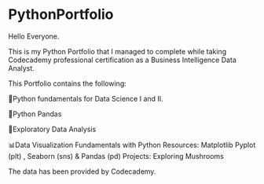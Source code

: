 # PythonPortfolio

Hello Everyone.

This is my Python Portfolio that I managed to complete while taking Codecademy professional certification as a Business Intelligence Data Analyst.

This Portfolio contains the following:

🧮Python fundamentals for Data Science I and II.

📅Python Pandas

🔎Exploratory Data Analysis

📊Data Visualization Fundamentals with Python
Resources: Matplotlib Pyplot (plt) , Seaborn (sns) & Pandas (pd)
Projects: Exploring Mushrooms

The data has been provided by Codecademy.


